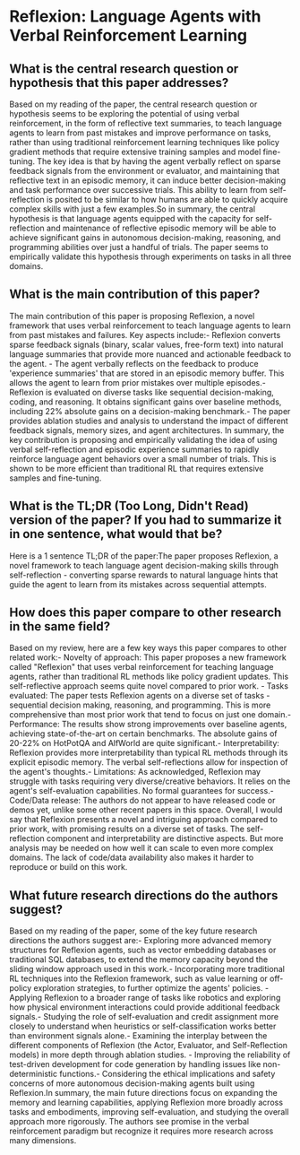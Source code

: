 # Reflexion: Language Agents with Verbal Reinforcement Learning

## What is the central research question or hypothesis that this paper addresses?

Based on my reading of the paper, the central research question or hypothesis seems to be exploring the potential of using verbal reinforcement, in the form of reflective text summaries, to teach language agents to learn from past mistakes and improve performance on tasks, rather than using traditional reinforcement learning techniques like policy gradient methods that require extensive training samples and model fine-tuning. The key idea is that by having the agent verbally reflect on sparse feedback signals from the environment or evaluator, and maintaining that reflective text in an episodic memory, it can induce better decision-making and task performance over successive trials. This ability to learn from self-reflection is posited to be similar to how humans are able to quickly acquire complex skills with just a few examples.So in summary, the central hypothesis is that language agents equipped with the capacity for self-reflection and maintenance of reflective episodic memory will be able to achieve significant gains in autonomous decision-making, reasoning, and programming abilities over just a handful of trials. The paper seems to empirically validate this hypothesis through experiments on tasks in all three domains.


## What is the main contribution of this paper?

The main contribution of this paper is proposing Reflexion, a novel framework that uses verbal reinforcement to teach language agents to learn from past mistakes and failures. Key aspects include:- Reflexion converts sparse feedback signals (binary, scalar values, free-form text) into natural language summaries that provide more nuanced and actionable feedback to the agent. - The agent verbally reflects on the feedback to produce 'experience summaries' that are stored in an episodic memory buffer. This allows the agent to learn from prior mistakes over multiple episodes.- Reflexion is evaluated on diverse tasks like sequential decision-making, coding, and reasoning. It obtains significant gains over baseline methods, including 22% absolute gains on a decision-making benchmark.- The paper provides ablation studies and analysis to understand the impact of different feedback signals, memory sizes, and agent architectures. In summary, the key contribution is proposing and empirically validating the idea of using verbal self-reflection and episodic experience summaries to rapidly reinforce language agent behaviors over a small number of trials. This is shown to be more efficient than traditional RL that requires extensive samples and fine-tuning.


## What is the TL;DR (Too Long, Didn't Read) version of the paper? If you had to summarize it in one sentence, what would that be?

Here is a 1 sentence TL;DR of the paper:The paper proposes Reflexion, a novel framework to teach language agent decision-making skills through self-reflection - converting sparse rewards to natural language hints that guide the agent to learn from its mistakes across sequential attempts.


## How does this paper compare to other research in the same field?

Based on my review, here are a few key ways this paper compares to other related work:- Novelty of approach: This paper proposes a new framework called "Reflexion" that uses verbal reinforcement for teaching language agents, rather than traditional RL methods like policy gradient updates. This self-reflective approach seems quite novel compared to prior work. - Tasks evaluated: The paper tests Reflexion agents on a diverse set of tasks - sequential decision making, reasoning, and programming. This is more comprehensive than most prior work that tend to focus on just one domain.- Performance: The results show strong improvements over baseline agents, achieving state-of-the-art on certain benchmarks. The absolute gains of 20-22% on HotPotQA and AlfWorld are quite significant.- Interpretability: Reflexion provides more interpretability than typical RL methods through its explicit episodic memory. The verbal self-reflections allow for inspection of the agent's thoughts.- Limitations: As acknowledged, Reflexion may struggle with tasks requiring very diverse/creative behaviors. It relies on the agent's self-evaluation capabilities. No formal guarantees for success.- Code/Data release: The authors do not appear to have released code or demos yet, unlike some other recent papers in this space. Overall, I would say that Reflexion presents a novel and intriguing approach compared to prior work, with promising results on a diverse set of tasks. The self-reflection component and interpretability are distinctive aspects. But more analysis may be needed on how well it can scale to even more complex domains. The lack of code/data availability also makes it harder to reproduce or build on this work.


## What future research directions do the authors suggest?

Based on my reading of the paper, some of the key future research directions the authors suggest are:- Exploring more advanced memory structures for Reflexion agents, such as vector embedding databases or traditional SQL databases, to extend the memory capacity beyond the sliding window approach used in this work.- Incorporating more traditional RL techniques into the Reflexion framework, such as value learning or off-policy exploration strategies, to further optimize the agents' policies. - Applying Reflexion to a broader range of tasks like robotics and exploring how physical environment interactions could provide additional feedback signals.- Studying the role of self-evaluation and credit assignment more closely to understand when heuristics or self-classification works better than environment signals alone.- Examining the interplay between the different components of Reflexion (the Actor, Evaluator, and Self-Reflection models) in more depth through ablation studies. - Improving the reliability of test-driven development for code generation by handling issues like non-deterministic functions.- Considering the ethical implications and safety concerns of more autonomous decision-making agents built using Reflexion.In summary, the main future directions focus on expanding the memory and learning capabilities, applying Reflexion more broadly across tasks and embodiments, improving self-evaluation, and studying the overall approach more rigorously. The authors see promise in the verbal reinforcement paradigm but recognize it requires more research across many dimensions.
